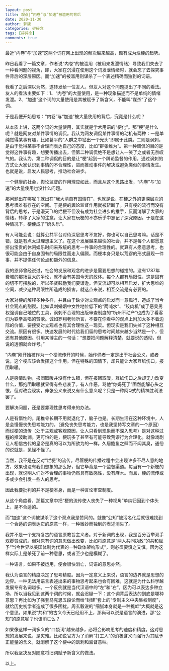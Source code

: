 ```yaml
---
layout: post
title: 观点|“内卷”与“加速”被滥用的背后
date: 2020-11-30
author: 梦貘
categories: 碎碎念
tags: [碎碎念]
comments: true
---
```


最近“内卷”与“加速”这两个词在网上出现的频次越来越高，颇有成为烂梗的趋势。

昨日我看了一篇文章，作者说“内卷”的被滥用（被用来发泄情绪）导致我们失去了一种看问题的视角，即，大家在沉浸在使用这个词发泄情绪时，就会忘了去探究事件背后的深层原因。而“加速”的被滥用则谋杀了一个表述精确而独到的词语。

我看了之后深以为然，遂转发给一位友人。但友人对这个问题提出了不同的看法。友人的看法主要如下：1、“内卷”的大量使用，是一种现象描述而不是单纯的情绪发泄。2、“加速”这个词的大量使用是其被赋予了新含义，不能叫“谋杀”了这个词。

于是我便开始思考：“内卷”与“加速”被大量使用的背后，究竟是什么呢？

从本质上讲，这两个词的大量使用，其实就是学术用语的“梗化”。那“梗”是什么呢？就是网友对某件事情的调侃。我认为网友调侃某件事情的动机有两种：一是单纯觉得某事有趣，比如葛平的“人群之中钻出一个光头”即属于此类。二则是讽刺，是由于觉得某事不合理而表达自己的态度，比如“群张维为”。第一种调侃的目的是觉得这件事有趣，想要传播出去，但第二种调侃绝不是想让人一笑了之或者无奈叹气的。我认为，第二种调侃的目的是让“梗”起到一个舆论监督的作用，通过讽刺的方式让大家认识到事情的不合理性，进而推动事件的解决或避免类似的事情发生。也就是说，启发人民思考，推动社会进步。

一个健康的社会，舆论监督的作用理应如此，而且从这个思路出发，“内卷”与“加速”的大量使用也没什么问题。

那问题出在哪呢？就出在“我大清自有国情在”，也就是说，在梗之外的更深层次的思考很难有存在的空间。于是梗的舆论监督作用就被斩断了。只有梗的流行而没有背后的思考，于是漫天飞的烂梗不但没有成为社会进步的推手，反而消解了大家的情绪，转移了大家的注意，让大家在玩梗的不亦乐乎中忘记了深究原因。于是在这种情况下，梗便成了“奶头乐”。

有人可能会说：就算公共平台对待深层思考不友好，你也可以自己思考嘛。话是不错，就是有点太过理想主义了。在这个发展越来越快的社会，并不是每个人都愿意挤出宝贵的休闲娱乐时间来系统的思考一件事的合理性的。就算有人愿意思考，也很可能会由于自身固有的局限性而走入偏颇。而梗本身只是以荒谬的形式展现一件事，并不提供任何论点和额外的信息。

我的恩师曾经说过，社会的发展和观念的进步是需要思想的碰撞的。没有1787年费城的那场巨大的争论，就不会有美国今天的政体。每个人都有局限性，这是固有的切不可摆脱的，所以圣贤鼓励我们要谦逊。但交流却可以相互启发，扩大思维的空间，减少这种局限性所造成的损害。就这点来说，相互交流是有必要的。

大家对梗的解释多种多样，并且由于缺少对立观点的启发而一意孤行，造成了当今社会观点的割裂。比如讽刺婚姻中女性地位低下的“两吨水”、“绞肉机”成了恶臭男权强调自己地位的工具，讽刺不合理的出版审查制度的“杭州不动产”也成为了看客们为铁拳高唱的赞歌。诚如罗翔老师所言，不要在你看中的观点上附加太多不着边际的价值，要接受对立观点也有其合理性这一现实。但现实是我们失掉了这种相互交流。原因有很多。快速发展的时代给我们留的思考时间越来越少当然是一个，但还有其他原因。引用某博主的一句话：“想要把问题解释清楚，就要说的透彻，但说的透彻就会炸号。”

“内卷”刚开始被作为一个梗流传开的时候，始作俑者一定是出于社会公义，或者说，这个梗应该会发挥这个作用。但在特殊的国情下，却只能让大家互舐伤口，报团取暖。

人是感情动物，报团取暖并没有什么错，但在报团取暖，互舐伤口之后却无力改变什么，那抱团取暖就显得有些悲哀了。有人作恶，骂他“你妈死了”固然能解心头之恨，但对改变现实，伸张公义来说又有什么意义呢？只是一种阿Q式的精神胜利法罢了。

要解决问题，还是要靠理性思考得来的办法。

人是有惰性的。尾椎骨长期不用就退化了，脑子也是。长期生活在这种环境中，人是会慢慢丧失思考能力的。（避免丧失思考能力，也是我坚持写文章的一个原因）而烂梗的流传（处于主观或客观原因，让人只看到现象而不深入思考）是对这种过程的推波助澜。更可怕的是，梗玩多了甚至有可能导致荒谬行为合理化。就像戏剧让人相信古代的皇帝是真的可以为所欲为的一样。久居鲍鱼之肆而不闻其臭，通俗的说就是，见怪不怪了。

当然，我不是在反对“烂梗”的流传。尽管梗的传播过程中会出现许多不尽人意的地方，效果也没有我们想象的那么好，但它毕竟是一个监督渠道。每当有一个新梗的出现，就说明人们对不合理的事物仍然具有敏感性，没有麻木。而且，梗的流传或多或少会引发一些人的思考。

因此我要批判的并不是梗本身，而是一种言论审查制度。

从这个角度看，那篇文章中把“梗的流传使人丧失了一种视角”单纯归因到个体头上，是不合适的。

而“加速”这个词被谋杀了这个观点我是赞同的。就像“公知”被污名化后就很难找到一个合适的词表达它的原意一样，一种微妙而独到的表述消失了。

我并不是一个支持复古的语言原教旨主义者。对于新词的出现，我是百分百举双手双脚赞成的。但对原有词的意思做出改变，比如将原意是“两人共同执政”的共和赋予“当今世界以美国体制为代表的一种政体架构形式”，则必须要慎之又慎。因为这样实际上是杀死了前一种意思，或者至少也是模糊了。

一种语言，如果不被运用，便会很快消亡，词语的意思亦然。

我认为语言的精度决定了思考精度。因为一定意义上来说，语言的边界就是思想的边界。一种无法用语言表述出来的事物思考起来也会有困难，这就是为什么科学越发展专有名词越多。一个反例就是当代汉语中的“左”和“右”，因为可以表达多种立场，所以当我见到这两个词的时候，就会迟疑一下：这个词背后表达的到底是哪种意思？再比如为了强套马克思五段论而给“封建”套上的“专制主义中央集权制度”，就给历史初学者造成了很多困扰。周玄毅说的“细腻本身就是一种挑衅”大概就是这个意思。如果说“共和”的古义今天已经用不上，那尚可以说是语言的演进，那“公知”的原意呢？也该消亡么？

如果像这样一词多义的“口袋词”越来越多，必将会影响思考的速度和精度。这对思想的发展来说，是灾难。比如说官方为了消解“打工人”的消极含义而强行为其赋予正能量的含义，就消解了这个梗中的讽刺和监督意味。

所以我坚决反对随意将旧词赋予新含义的做法。

以上。
